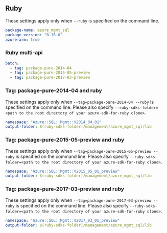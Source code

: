 ## Ruby

These settings apply only when `--ruby` is specified on the command line.

``` yaml
package-name: azure_mgmt_sql
package-version: "0.16.0"
azure-arm: true
```

### Ruby multi-api

``` yaml $(ruby) && $(multiapi)
batch:
  - tag: package-pure-2014-04
  - tag: package-pure-2015-05-preview
  - tag: package-pure-2017-03-preview
```

### Tag: package-pure-2014-04 and ruby

These settings apply only when `--tag=package-pure-2014-04 --ruby` is specified on the command line.
Please also specify `--ruby-sdks-folder=<path to the root directory of your azure-sdk-for-ruby clone>`.

``` yaml $(tag) == 'package-pure-2014-04' && $(ruby)
namespace: "Azure::SQL::Mgmt::V2014_04_01"
output-folder: $(ruby-sdks-folder)/management/azure_mgmt_sql/lib
```

### Tag: package-pure-2015-05-preview and ruby

These settings apply only when `--tag=package-pure-2015-05-preview --ruby` is specified on the command line.
Please also specify `--ruby-sdks-folder=<path to the root directory of your azure-sdk-for-ruby clone>`.

``` yaml $(tag) == 'package-pure-2015-05-preview' && $(ruby)
namespace: "Azure::SQL::Mgmt::V2015_05_01_preview"
output-folder: $(ruby-sdks-folder)/management/azure_mgmt_sql/lib
```

### Tag: package-pure-2017-03-preview and ruby

These settings apply only when `--tag=package-pure-2017-03-preview --ruby` is specified on the command line.
Please also specify `--ruby-sdks-folder=<path to the root directory of your azure-sdk-for-ruby clone>`.

``` yaml $(tag) == 'package-pure-2017-03-preview' && $(ruby)
namespace: "Azure::SQL::Mgmt::V2017_03_01_preview"
output-folder: $(ruby-sdks-folder)/management/azure_mgmt_sql/lib
```
